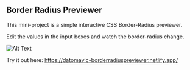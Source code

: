 Border Radius Previewer
-----
This mini-project is a simple interactive CSS Border-Radius previewer.

Edit the values in the input boxes and watch the border-radius change. 

![Alt Text](https://i.imgur.com/BdPyT03.gif)

Try it out here: https://datomavic-borderradiuspreviewer.netlify.app/
